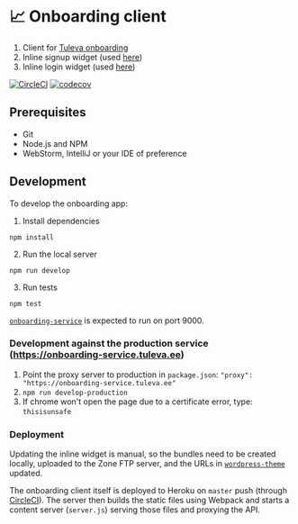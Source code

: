 # :chart_with_upwards_trend: Onboarding client

1. Client for [Tuleva onboarding](https://pension.tuleva.ee)
1. Inline signup widget (used [here](https://tuleva.ee/tulundusyhistu/#inline-signup-anchor))
1. Inline login widget (used [here](https://tuleva.ee/liikme-kinnitus))

[![CircleCI](https://circleci.com/gh/TulevaEE/onboarding-client/tree/master.svg?style=shield)](https://circleci.com/gh/TulevaEE/onboarding-client/tree/master)
[![codecov](https://codecov.io/gh/TulevaEE/onboarding-client/branch/master/graph/badge.svg)](https://codecov.io/gh/TulevaEE/onboarding-client)

## Prerequisites

- Git
- Node.js and NPM
- WebStorm, IntelliJ or your IDE of preference

## Development

To develop the onboarding app:

1. Install dependencies
```
npm install
```
2. Run the local server
```
npm run develop
```
3. Run tests
```
npm test
```

[`onboarding-service`](https://github.com/TulevaEE/onboarding-service) is expected to run on port 9000.

### Development against the production service (https://onboarding-service.tuleva.ee)

1. Point the proxy server to production in `package.json`: `"proxy": "https://onboarding-service.tuleva.ee"`
1. `npm run develop-production`
1. If chrome won't open the page due to a certificate error, type: `thisisunsafe`

### Deployment

Updating the inline widget is manual, so the bundles need to be created locally, uploaded to the Zone FTP server, and the URLs in [`wordpress-theme`](https://github.com/TulevaEE/wordpress-theme) updated.

The onboarding client itself is deployed to Heroku on `master` push (through [CircleCI](https://circleci.com/gh/TulevaEE/onboarding-client)). The server then builds the static files using Webpack and starts a content server (`server.js`) serving those files and proxying the API.
